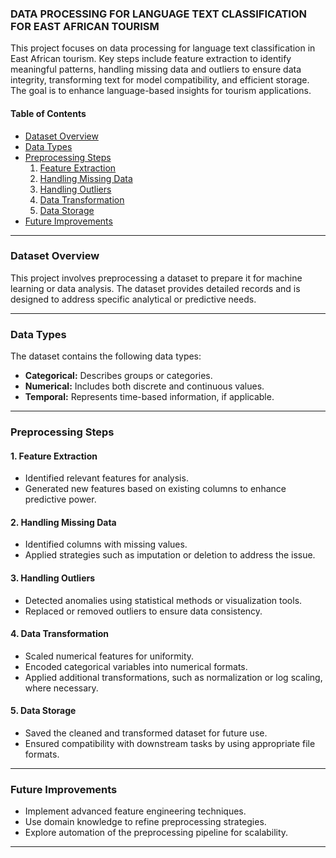 ### DATA PROCESSING FOR LANGUAGE TEXT CLASSIFICATION FOR EAST AFRICAN TOURISM  
This project focuses on data processing for language text classification in East African tourism. Key steps include feature extraction to identify meaningful patterns, handling missing data and outliers to ensure data integrity, transforming text for model compatibility, and efficient storage. The goal is to enhance language-based insights for tourism applications.

#### **Table of Contents**
- [Dataset Overview](#dataset-overview)  
- [Data Types](#data-types)  
- [Preprocessing Steps](#preprocessing-steps)  
  1. [Feature Extraction](#feature-extraction)  
  2. [Handling Missing Data](#handling-missing-data)  
  3. [Handling Outliers](#handling-outliers)  
  4. [Data Transformation](#data-transformation)  
  5. [Data Storage](#data-storage)  
- [Future Improvements](#future-improvements)  

---

### **Dataset Overview**  
This project involves preprocessing a dataset to prepare it for machine learning or data analysis. The dataset provides detailed records and is designed to address specific analytical or predictive needs.  

---

### **Data Types**  
The dataset contains the following data types:  
- **Categorical:** Describes groups or categories.  
- **Numerical:** Includes both discrete and continuous values.  
- **Temporal:** Represents time-based information, if applicable.  

---

### **Preprocessing Steps**  

#### 1. **Feature Extraction**  
- Identified relevant features for analysis.  
- Generated new features based on existing columns to enhance predictive power.  

#### 2. **Handling Missing Data**  
- Identified columns with missing values.  
- Applied strategies such as imputation or deletion to address the issue.  

#### 3. **Handling Outliers**  
- Detected anomalies using statistical methods or visualization tools.  
- Replaced or removed outliers to ensure data consistency.  

#### 4. **Data Transformation**  
- Scaled numerical features for uniformity.  
- Encoded categorical variables into numerical formats.  
- Applied additional transformations, such as normalization or log scaling, where necessary.  

#### 5. **Data Storage**  
- Saved the cleaned and transformed dataset for future use.  
- Ensured compatibility with downstream tasks by using appropriate file formats.  

---

### **Future Improvements**  
- Implement advanced feature engineering techniques.  
- Use domain knowledge to refine preprocessing strategies.  
- Explore automation of the preprocessing pipeline for scalability.  

---  

